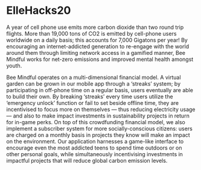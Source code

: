 # ElleHacks20

A year of cell phone use emits more carbon dioxide than two round trip flights. More than 19,000 tons of CO2 is emitted by cell-phone users worldwide on a daily basis; this accounts for 7,000 Gigatons per year! By encouraging an internet-addicted generation to re-engage with the world around them through limiting network access in a gamified manner, Bee Mindful works for net-zero emissions and improved mental health amongst youth.

Bee Mindful operates on a multi-dimensional financial model. A virtual garden can be grown in our mobile app through a ‘streaks’ system; by participating in off-phone time on a regular basis, users eventually are able to build their own. By breaking ‘streaks’ every time users utilize the ‘emergency unlock’ function or fail to set beside offline time, they are incentivised to focus more on themselves — thus reducing electricity usage — and also to make impact investments in sustainability projects in return for in-game perks. On top of this crowdfunding financial model, we also implement a subscriber system for more socially-conscious citizens: users are charged on a monthly basis in projects they know will make an impact on the environment. Our application harnesses a game-like interface to encourage even the most addicted teens to spend time outdoors or on other personal goals, while simultaneously incentivising investments in impactful projects that will reduce global carbon emission levels.
